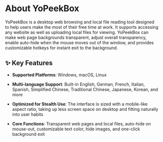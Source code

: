 # About YoPeekBox

YoPeekBox is a desktop web browsing and local file reading tool designed to help users make the most of their free time at work. It supports accessing any website as well as uploading local files for viewing. YoPeekBox can make web page backgrounds transparent, adjust overall transparency, enable auto-hide when the mouse moves out of the window, and provides customizable hotkeys for instant exit to the background.

## ✨ Key Features

-  **Supported Platforms**: Windows, macOS, Linux

-  **Multi-language Support**: Built-in English, German, French, Italian, Spanish, Simplified Chinese, Traditional Chinese, Japanese, Korean, and more

-  **Optimized for Stealth Use**: The interface is sized with a mobile-like aspect ratio, taking up less screen space on desktop and fitting naturally into user habits

-  **Core Functions**: Transparent web pages and local files, auto-hide on mouse-out, customizable text color, hide images, and one-click background exit

